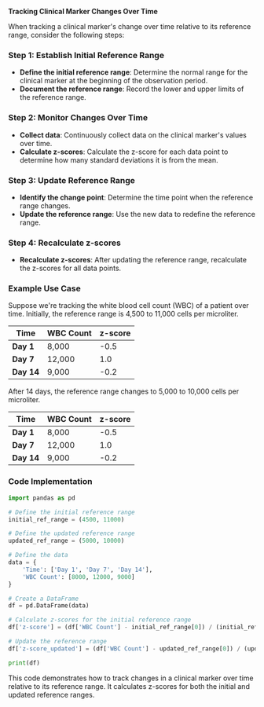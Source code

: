**Tracking Clinical Marker Changes Over Time**

When tracking a clinical marker's change over time relative to its reference range, consider the following steps:

### **Step 1: Establish Initial Reference Range**

- **Define the initial reference range**: Determine the normal range for the clinical marker at the beginning of the observation period.
- **Document the reference range**: Record the lower and upper limits of the reference range.

### **Step 2: Monitor Changes Over Time**

- **Collect data**: Continuously collect data on the clinical marker's values over time.
- **Calculate z-scores**: Calculate the z-score for each data point to determine how many standard deviations it is from the mean.

### **Step 3: Update Reference Range**

- **Identify the change point**: Determine the time point when the reference range changes.
- **Update the reference range**: Use the new data to redefine the reference range.

### **Step 4: Recalculate z-scores**

- **Recalculate z-scores**: After updating the reference range, recalculate the z-scores for all data points.

### **Example Use Case**

Suppose we're tracking the white blood cell count (WBC) of a patient over time. Initially, the reference range is 4,500 to 11,000 cells per microliter.

| **Time** | **WBC Count** | **z-score** |
| --- | --- | --- |
| **Day 1** | 8,000 | -0.5 |
| **Day 7** | 12,000 | 1.0 |
| **Day 14** | 9,000 | -0.2 |

After 14 days, the reference range changes to 5,000 to 10,000 cells per microliter.

| **Time** | **WBC Count** | **z-score** |
| --- | --- | --- |
| **Day 1** | 8,000 | -0.5 |
| **Day 7** | 12,000 | 1.0 |
| **Day 14** | 9,000 | -0.2 |

### **Code Implementation**

```python
import pandas as pd

# Define the initial reference range
initial_ref_range = (4500, 11000)

# Define the updated reference range
updated_ref_range = (5000, 10000)

# Define the data
data = {
    'Time': ['Day 1', 'Day 7', 'Day 14'],
    'WBC Count': [8000, 12000, 9000]
}

# Create a DataFrame
df = pd.DataFrame(data)

# Calculate z-scores for the initial reference range
df['z-score'] = (df['WBC Count'] - initial_ref_range[0]) / (initial_ref_range[1] - initial_ref_range[0])

# Update the reference range
df['z-score_updated'] = (df['WBC Count'] - updated_ref_range[0]) / (updated_ref_range[1] - updated_ref_range[0])

print(df)
```

This code demonstrates how to track changes in a clinical marker over time relative to its reference range. It calculates z-scores for both the initial and updated reference ranges.